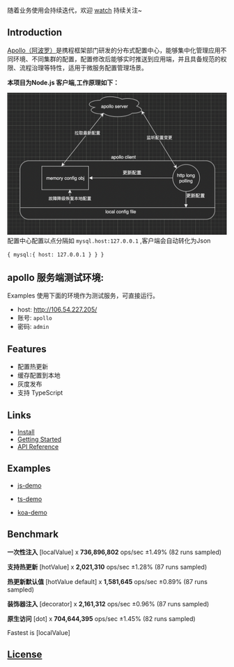 

随着业务使用会持续迭代，欢迎 [watch](https://github.com/lvgithub/stick#readme) 持续关注~

## Introduction

[Apollo（阿波罗）](https://github.com/ctripcorp/apollo)是携程框架部门研发的分布式配置中心，能够集中化管理应用不同环境、不同集群的配置，配置修改后能够实时推送到应用端，并且具备规范的权限、流程治理等特性，适用于微服务配置管理场景。

**本项目为Node.js 客户端,工作原理如下：**

![图裂了，看 assets/README/img.png](assets/README/img.png)
配置中心配置以点分隔如 `mysql.host:127.0.0.1`  ,客户端会自动转化为Json 
```
{ mysql:{ host: 127.0.0.1 } } }
```


## apollo 服务端测试环境:
Examples 使用下面的环境作为测试服务，可直接运行。

* host: http://106.54.227.205/
* 账号: `apollo`
* 密码: `admin`

## Features
* 配置热更新
* 缓存配置到本地
* 灰度发布
* 支持 TypeScript

## Links

* [Install](https://www.npmjs.com/package/@lvgithub/ctrip-apollo-client)
* [Getting Started](https://github.com/lvgithub/ctrip-apollo-client/blob/master/docs/GettingStarted.md)
* [API  Reference](https://github.com/lvgithub/ctrip-apollo-client/blob/master/docs/API.MD)

## Examples

* [js-demo](https://github.com/lvgithub/ctrip-apollo-client/blob/master/example/js-demo)

* [ts-demo](https://github.com/lvgithub/ctrip-apollo-client/tree/master/example/ts-demo)

* [koa-demo](https://github.com/lvgithub/ctrip-apollo-client/blob/master/example/koa-demo)

## Benchmark
**一次性注入** [localValue] x **736,896,802** ops/sec ±1.49% (82 runs sampled)

**支持热更新** [hotValue] x **2,021,310** ops/sec ±1.28% (87 runs sampled)

**热更新默认值** [hotValue default] x **1,581,645** ops/sec ±0.89% (87 runs sampled)

**装饰器注入**  [decorator] x **2,161,312** ops/sec ±0.96% (87 runs sampled)

**原生访问** [dot] x **704,644,395** ops/sec ±1.45% (82 runs sampled)

Fastest is [localValue]

## [License](https://github.com/lvgithub/ctrip-apollo-client/blob/master/LICENSE)
